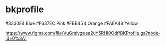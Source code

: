 # bkprofile
#3330E4 Blue
#F637EC Pink
#FBB454 Orange
#FAEA48 Yellow

https://www.figma.com/file/VuGrsivguea2uY5RHI0Odf/BKProfile.ga?node-id=0%3A1
